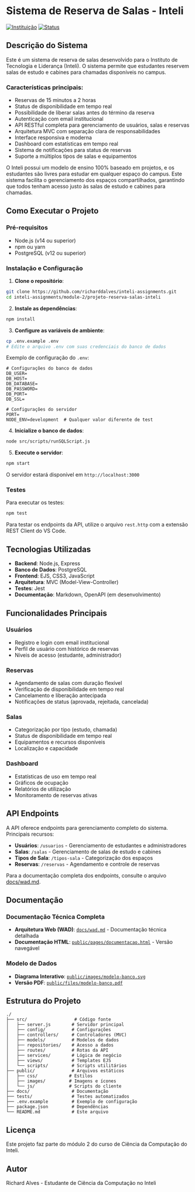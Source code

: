 # Sistema de Reserva de Salas - Inteli

[![Instituição](https://img.shields.io/badge/Inteli-Ciência_da_Computação-purple?style=flat-square)](https://www.inteli.edu.br/ciencia-da-computacao/)
[![Status](https://img.shields.io/badge/status-em_desenvolvimento-yellow?style=flat-square)](https://github.com/richarddalves/inteli-assignments/tree/main/module-2/projeto-reserva-salas-inteli)

## Descrição do Sistema

Este é um sistema de reserva de salas desenvolvido para o Instituto de Tecnologia e Liderança (Inteli). O sistema permite que estudantes reservem salas de estudo e cabines para chamadas disponíveis no campus.

### Características principais:

- Reservas de 15 minutos a 2 horas
- Status de disponibilidade em tempo real
- Possibilidade de liberar salas antes do término da reserva
- Autenticação com email institucional
- API RESTful completa para gerenciamento de usuários, salas e reservas
- Arquitetura MVC com separação clara de responsabilidades
- Interface responsiva e moderna
- Dashboard com estatísticas em tempo real
- Sistema de notificações para status de reservas
- Suporte a múltiplos tipos de salas e equipamentos

O Inteli possui um modelo de ensino 100% baseado em projetos, e os estudantes são livres para estudar em qualquer espaço do campus. Este sistema facilita o gerenciamento dos espaços compartilhados, garantindo que todos tenham acesso justo às salas de estudo e cabines para chamadas.

## Como Executar o Projeto

### Pré-requisitos

- Node.js (v14 ou superior)
- npm ou yarn
- PostgreSQL (v12 ou superior)

### Instalação e Configuração

1. **Clone o repositório**:

```bash
git clone https://github.com/richarddalves/inteli-assignments.git
cd inteli-assignments/module-2/projeto-reserva-salas-inteli
```

2. **Instale as dependências**:

```bash
npm install
```

3. **Configure as variáveis de ambiente**:

```bash
cp .env.example .env
# Edite o arquivo .env com suas credenciais do banco de dados
```

Exemplo de configuração do `.env`:

```env
# Configurações do banco de dados
DB_USER=
DB_HOST=
DB_DATABASE=
DB_PASSWORD=
DB_PORT=
DB_SSL=

# Configurações do servidor
PORT=
NODE_ENV=development  # Qualquer valor diferente de test
```

4. **Inicialize o banco de dados**:

```bash
node src/scripts/runSQLScript.js
```

5. **Execute o servidor**:

```bash
npm start
```

O servidor estará disponível em `http://localhost:3000`

### Testes

Para executar os testes:

```bash
npm test
```

Para testar os endpoints da API, utilize o arquivo `rest.http` com a extensão REST Client do VS Code.

## Tecnologias Utilizadas

- **Backend**: Node.js, Express
- **Banco de Dados**: PostgreSQL
- **Frontend**: EJS, CSS3, JavaScript
- **Arquitetura**: MVC (Model-View-Controller)
- **Testes**: Jest
- **Documentação**: Markdown, OpenAPI (em desenvolvimento)

## Funcionalidades Principais

### Usuários

- Registro e login com email institucional
- Perfil de usuário com histórico de reservas
- Níveis de acesso (estudante, administrador)

### Reservas

- Agendamento de salas com duração flexível
- Verificação de disponibilidade em tempo real
- Cancelamento e liberação antecipada
- Notificações de status (aprovada, rejeitada, cancelada)

### Salas

- Categorização por tipo (estudo, chamada)
- Status de disponibilidade em tempo real
- Equipamentos e recursos disponíveis
- Localização e capacidade

### Dashboard

- Estatísticas de uso em tempo real
- Gráficos de ocupação
- Relatórios de utilização
- Monitoramento de reservas ativas

## API Endpoints

A API oferece endpoints para gerenciamento completo do sistema. Principais recursos:

- **Usuários**: `/usuarios` - Gerenciamento de estudantes e administradores
- **Salas**: `/salas` - Gerenciamento de salas de estudo e cabines
- **Tipos de Sala**: `/tipos-sala` - Categorização dos espaços
- **Reservas**: `/reservas` - Agendamento e controle de reservas

Para a documentação completa dos endpoints, consulte o arquivo [docs/wad.md](./docs/wad.md#api-rest).

## Documentação

### Documentação Técnica Completa

- **Arquitetura Web (WAD)**: [`docs/wad.md`](./docs/wad.md) - Documentação técnica detalhada
- **Documentação HTML**: [`public/pages/documentacao.html`](./public/pages/documentacao.html) - Versão navegável

### Modelo de Dados

- **Diagrama Interativo**: [`public/images/modelo-banco.svg`](./public/images/modelo-banco.svg)
- **Versão PDF**: [`public/files/modelo-banco.pdf`](./public/files/modelo-banco.pdf)

## Estrutura do Projeto

```
./
├── src/                  # Código fonte
│   ├── server.js        # Servidor principal
│   ├── config/          # Configurações
│   ├── controllers/     # Controladores (MVC)
│   ├── models/          # Modelos de dados
│   ├── repositories/    # Acesso a dados
│   ├── routes/          # Rotas da API
│   ├── services/        # Lógica de negócio
│   ├── views/           # Templates EJS
│   └── scripts/         # Scripts utilitários
├── public/              # Arquivos estáticos
│   ├── css/            # Estilos
│   ├── images/         # Imagens e ícones
│   └── js/             # Scripts do cliente
├── docs/                # Documentação
├── tests/               # Testes automatizados
├── .env.example         # Exemplo de configuração
├── package.json         # Dependências
└── README.md            # Este arquivo
```

## Licença

Este projeto faz parte do módulo 2 do curso de Ciência da Computação do Inteli.

## Autor

Richard Alves - Estudante de Ciência da Computação no Inteli
